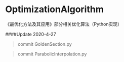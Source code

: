 # OptimizationAlgorithm
《最优化方法及其应用》部分相关优化算法（Python实现）

####Update 2020-4-27
>commit GoldenSection.py

>commit ParabolicInterpolation.py
